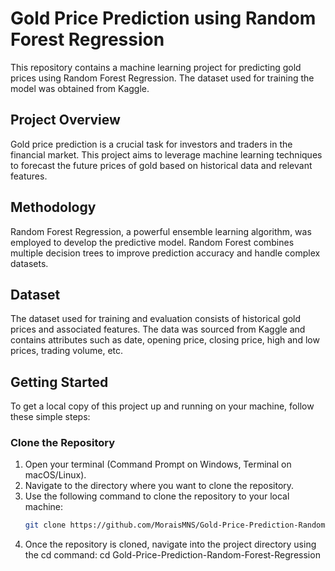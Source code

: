 # Gold Price Prediction using Random Forest Regression

This repository contains a machine learning project for predicting gold prices using Random Forest Regression. The dataset used for training the model was obtained from Kaggle.

## Project Overview
Gold price prediction is a crucial task for investors and traders in the financial market. This project aims to leverage machine learning techniques to forecast the future prices of gold based on historical data and relevant features.

## Methodology
Random Forest Regression, a powerful ensemble learning algorithm, was employed to develop the predictive model. Random Forest combines multiple decision trees to improve prediction accuracy and handle complex datasets.

## Dataset
The dataset used for training and evaluation consists of historical gold prices and associated features. The data was sourced from Kaggle and contains attributes such as date, opening price, closing price, high and low prices, trading volume, etc.

## Getting Started

To get a local copy of this project up and running on your machine, follow these simple steps:
### Clone the Repository

1. Open your terminal (Command Prompt on Windows, Terminal on macOS/Linux).
2. Navigate to the directory where you want to clone the repository.
3. Use the following command to clone the repository to your local machine:
   ```bash
   git clone https://github.com/MoraisMNS/Gold-Price-Prediction-Random-Forest-Regression.git

4. Once the repository is cloned, navigate into the project directory using the cd command:
   cd Gold-Price-Prediction-Random-Forest-Regression
